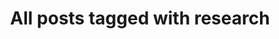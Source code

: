 ---
layout: tag
title: "All posts tagged with research"
permalink: /weblog/tags/research/
taxonomy: research
---